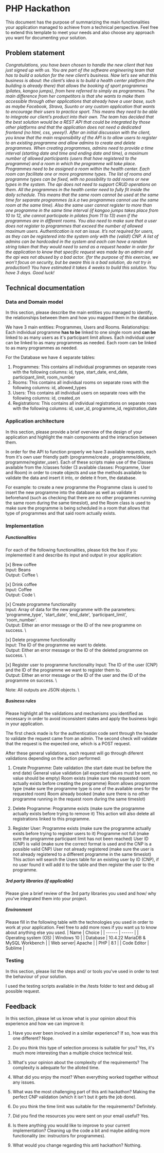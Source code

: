 # PHP Hackathon
This document has the purpose of summarizing the main functionalities your application managed to achieve from a technical perspective. Feel free to extend this template to meet your needs and also choose any approach you want for documenting your solution.

## Problem statement
*Congratulations, you have been chosen to handle the new client that has just signed up with us.  You are part of the software engineering team that has to build a solution for the new client’s business.
Now let’s see what this business is about: the client’s idea is to build a health center platform (the building is already there) that allows the booking of sport programmes (pilates, kangoo jumps), from here referred to simply as programmes. The main difference from her competitors is that she wants to make them accessible through other applications that already have a user base, such as maybe Facebook, Strava, Suunto or any custom application that wants to encourage their users to practice sport. This means they need to be able to integrate our client’s product into their own.
The team has decided that the best solution would be a REST API that could be integrated by those other platforms and that the application does not need a dedicated frontend (no html, css, yeeey!). After an initial discussion with the client, you know that the main responsibility of the API is to allow users to register to an existing programme and allow admins to create and delete programmes.
When creating programmes, admins need to provide a time interval (starting date and time and ending date and time), a maximum number of allowed participants (users that have registered to the programme) and a room in which the programme will take place.
Programmes need to be assigned a room within the health center. Each room can facilitate one or more programme types. The list of rooms and programme types can be fixed, with no possibility to add rooms or new types in the system. The api does not need to support CRUD operations on them.
All the programmes in the health center need to fully fit inside the daily schedule. This means that the same room cannot be used at the same time for separate programmes (a.k.a two programmes cannot use the same room at the same time). Also the same user cannot register to more than one programme in the same time interval (if kangoo jumps takes place from 10 to 12, she cannot participate in pilates from 11 to 13) even if the programmes are in different rooms. You also need to make sure that a user does not register to programmes that exceed the number of allowed maximum users.
Authentication is not an issue. It’s not required for users, as they can be registered into the system only with the (valid!) CNP. A list of admins can be hardcoded in the system and each can have a random string token that they would need to send as a request header in order for the application to know that specific request was made by an admin and the api was not abused by a bad actor. (for the purpose of this exercise, we won’t focus on security, but be aware this is a bad solution, do not try in production!)
You have estimated it takes 4 weeks to build this solution. You have 3 days. Good luck!*

## Technical documentation
### Data and Domain model
In this section, please describe the main entities you managed to identify, the relationships between them and how you mapped them in the database.

We have 3 main entities: Programmes, Users and Rooms.
Relationships:
Each individual programme <strong>has to be</strong> linked to one single room and <strong>can be</strong> linked to as many users as it's participant limit allows.
Each individual user can be linked to as many programmes as needed.
Each room can be linked to as many programmes as needed.

For the Database we have 4 separate tables:
1. Programmes: This contains all individual programmes on separate rows with the following columns: id, type, start_date, end_date, participant_limit, room_number
2. Rooms: This contains all individual rooms on separate rows with the following columns: id, allowed_types
3. Users: This contains all individual users on separate rows with the following columns: id, created_on
4. Registrations: This contains all individual registrations on separate rows with the following columns: id, user_id, programme_id, registration_date

### Application architecture
In this section, please provide a brief overview of the design of your application and highlight the main components and the interaction between them.

In order for the API to function properly we have 3 available requests, each from it's own user friendly path (programme/create , programme/delete, programme/register_user). Each of these scripts make use of the Classes available from the /classes folder (3 available classes: Programme, User and Room) in order to create objects and use the methods available to validate the data and insert it into, or delete it from, the database.

For example: to create a new programme the Programme class is used to insert the new programme into the database as well as validate it beforehand (such as checking that there are no other programmes running the same room during the same timeslot), and the Room class is used to make sure the programme is being scheduled in a room that allows that type of programmes and that said room actually exists.

###  Implementation
##### Functionalities
For each of the following functionalities, please tick the box if you implemented it and describe its input and output in your application:

[x] Brew coffee \
Input: Beans \
Output: Coffee \

[x] Drink coffee \
Input: Coffee \
Output: Code \

[x] Create programme functionality \
Input: Array of data for the new programme with the parameters: 'programme_type', 'start_date', 'end_date', 'participant_limit', 'room_number'. \
Output: Either an error message or the ID of the new programme on success. \

[x] Delete programme functionality \
Input: The ID of the programme we want to delete. \
Output: Either an error message or the ID of the deleted programme on success. \

[x] Register user to programme functionality 
Input: The ID of the user (CNP) and the ID of the programme we want to register them to. \
Output: Either an error message or the ID of the user and the ID of the programme on success. \

Note: All outputs are JSON objects. \

##### Business rules
Please highlight all the validations and mechanisms you identified as necessary in order to avoid inconsistent states and apply the business logic in your application.

The first check made is for the authentication code sent through the header to validate the request came from an admin.
The second check will validate that the request is the expected one, which is a POST request.

After these general validations, each request will go through diferent validations depending on the action performed:

1. Create Programme:
Date validation (the start date must be before the end date)
General value validation (all expected values must be sent, no value should be empty)
Room exists (make sure the requested room actually exists before creating the programme)
Room allows programme type (make sure the programme type is one of the available ones for the requested room)
Room already booked (make sure there is no other programme running in the request room during the same timeslot)

2. Delete Programme:
Programme exists (make sure the programme actually exists before trying to remove it)
This action will also delete all registrations linked to this programme.

3. Register User:
Programme exists (make sure the programme actually exists before trying to register users to it)
Programme not full (make sure the programme participant limit has not been reached)
User ID (CNP) is valid (make sure the correct format is used and the CNP is a possible valid CNP)
User not already registered (make sure the user is not already registered to a different programme in the same timeslot)
This action will search the Users table for an existing user by ID (CNP), if no user found it will add it to the table and then register the user to the programme.


##### 3rd party libraries (if applicable)
Please give a brief review of the 3rd party libraries you used and how/ why you've integrated them into your project.

##### Environment
Please fill in the following table with the technologies you used in order to work at your application. Feel free to add more rows if you want us to know about anything else you used.
| Name | Choice |
| ------ | ------ |
| Operating system (OS) | Windows 10 |
| Database  | 10.4.22 MariaDB & MySQL Workbench |
| Web server| Apache |
| PHP | 8.1 |
| Code Editor | Sublime |

### Testing
In this section, please list the steps and/ or tools you've used in order to test the behaviour of your solution.

I used the testing scripts available in the /tests folder to test and debug all possible request.

## Feedback
In this section, please let us know what is your opinion about this experience and how we can improve it:

1. Have you ever been involved in a similar experience? If so, how was this one different?
Nope.

2. Do you think this type of selection process is suitable for you?
Yes, it's much more interesting than a multiple choice technical test.

3. What's your opinion about the complexity of the requirements?
The complexity is adequate for the alloted time.

4. What did you enjoy the most?
When everything worked together without any issues.

5. What was the most challenging part of this anti hackathon?
Making the perfect CNP validation (which it isn't but it gets the job done).

6. Do you think the time limit was suitable for the requirements?
Definitely.

7. Did you find the resources you were sent on your email useful?
Yes.

8. Is there anything you would like to improve to your current implementation?
Cleaning up the code a bit and maybe adding more functionality (ex: instructors for programmes).

9. What would you change regarding this anti hackathon?
Nothing.
